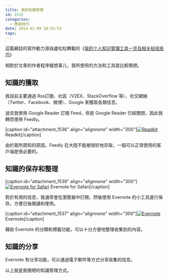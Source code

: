 ```yaml
---
title: 我的知識管理
id: 1535
categories:
  - 應用技巧
date: 2014-01-09 10:54:53
tags:
---
```


這篇網誌的寫作動力源自盧松松轉載的《[我的个人知识管理工具一览及相关经验技巧](http://www.cnblogs.com/lanxuezaipiao/p/3504408.html)》

相對於文章的作者程序媛想事儿，我所使用的方法和工具就比較簡陋。

<!--more-->

## 知識的獲取

我目前主要通過 Rss訂閱、社區（V2EX、StackOverflow 等）、社交網絡（Twitter、Facebook、微博）、Google 來獲取各類信息。

過去我使用 Google Reader 訂閱 Feed，但是 Google Reader 已經關閉，因此我轉而使用 Feedly。

[caption id="attachment_1536" align="alignnone" width="300"][![Readkit](/wp-content/uploads/2014/01/螢幕快照-2014-01-09-10.34.44-300x179.png)](/wp-content/uploads/2014/01/螢幕快照-2014-01-09-10.34.44-e1389272836583.png) Readkit[/caption]

由於眾所周知的原因，Feedly 在大陸不能被很好地存取，一個可以正常使用的客戶端是很必要的。

## 知識的保存和整理

[caption id="attachment_1539" align="alignnone" width="300"][![Evernote for Safari](/wp-content/uploads/2014/01/螢幕快照-2014-01-09-10.46.36-300x169.png)](/wp-content/uploads/2014/01/螢幕快照-2014-01-09-10.46.36-e1389272787369.png) Evernote for Safari[/caption]

對於有用的信息，我通常會在瀏覽器中打開，然後使用 Evernote 的小工具進行保存，方便日後閱讀和使用。

[caption id="attachment_1537" align="alignnone" width="300"][![Evernote](/wp-content/uploads/2014/01/螢幕快照-2014-01-09-10.27.40-300x172.png)](/wp-content/uploads/2014/01/螢幕快照-2014-01-09-10.27.40-e1389272831722.png) Evernote[/caption]

藉助 Evernote 的分類和標籤功能，可以十分方便地整理收集到的內容。

## 知識的分享

Evernote 有分享功能，可以通過電子郵件等方式分享收集的信息。

以上就是我簡陋的知識管理方式。